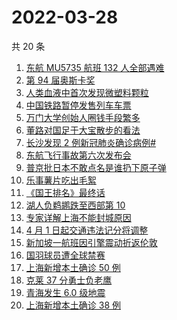 # 2022-03-28

共 20 条

<!-- BEGIN -->
<!-- 最后更新时间 Mon Mar 28 2022 13:13:15 GMT+0800 (China Standard Time) -->

1. [东航 MU5735 航班 132 人全部遇难](https://www.zhihu.com/search?q=东航)
1. [第 94 届奥斯卡奖](https://www.zhihu.com/search?q=奥斯卡奖)
1. [人类血液中首次发现微塑料颗粒](https://www.zhihu.com/search?q=微塑料)
1. [中国铁路暂停发售列车车票](https://www.zhihu.com/search?q=暂停发售车票)
1. [万门大学创始人圈钱手段繁多](https://www.zhihu.com/search?q=万门大学)
1. [董路对国足于大宝散步的看法](https://www.zhihu.com/search?q=董路)
1. [长沙发现 2 例新冠肺炎确诊病例#](https://www.zhihu.com/search?q=长沙新冠)
1. [东航飞行事故第六次发布会](https://www.zhihu.com/search?q=东航飞行事故确定坠机撞击点)
1. [普京批日本不敢点名是谁扔下原子弹](https://www.zhihu.com/search?q=普京批日本)
1. [乐事薯片吃出毛絮](https://www.zhihu.com/search?q=乐事薯片)
1. [《国王排名》最终话](https://www.zhihu.com/search?q=国王排名)
1. [湖人负鹈鹕跌至西部第 10](https://www.zhihu.com/search?q=湖人)
1. [专家详解上海不能封城原因](https://www.zhihu.com/search?q=不能封城原因)
1. [4 月 1 日起交通违法记分将调整](https://www.zhihu.com/search?q=交通违法)
1. [新加坡一航班因引擎震动折返伦敦](https://www.zhihu.com/search?q=新加坡航班)
1. [国羽球员遭全球禁赛](https://www.zhihu.com/search?q=国羽球员禁赛)
1. [上海新增本土确诊 50 例](https://www.zhihu.com/search?q=上海新增)
1. [克莱 37 分勇士负老鹰](https://www.zhihu.com/search?q=勇士)
1. [青海发生 6.0 级地震](https://www.zhihu.com/search?q=青海地震)
1. [上海新增本土确诊 38 例](https://www.zhihu.com/search?q=上海新增)

<!-- END -->
